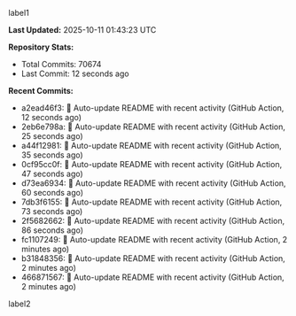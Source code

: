 
label1 
<!-- ACTIVITY_START -->
**Last Updated:** 2025-10-11 01:43:23 UTC

**Repository Stats:**
- Total Commits: 70674
- Last Commit: 12 seconds ago

**Recent Commits:**
- a2ead46f3: 🤖 Auto-update README with recent activity (GitHub Action, 12 seconds ago)
- 2eb6e798a: 🤖 Auto-update README with recent activity (GitHub Action, 25 seconds ago)
- a44f12981: 🤖 Auto-update README with recent activity (GitHub Action, 35 seconds ago)
- 0cf95cc0f: 🤖 Auto-update README with recent activity (GitHub Action, 47 seconds ago)
- d73ea6934: 🤖 Auto-update README with recent activity (GitHub Action, 60 seconds ago)
- 7db3f6155: 🤖 Auto-update README with recent activity (GitHub Action, 73 seconds ago)
- 2f5682662: 🤖 Auto-update README with recent activity (GitHub Action, 86 seconds ago)
- fc1107249: 🤖 Auto-update README with recent activity (GitHub Action, 2 minutes ago)
- b31848356: 🤖 Auto-update README with recent activity (GitHub Action, 2 minutes ago)
- 466871567: 🤖 Auto-update README with recent activity (GitHub Action, 2 minutes ago)
<!-- ACTIVITY_END -->

label2
